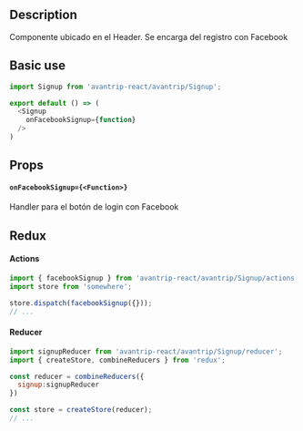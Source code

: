 ## Description
Componente ubicado en el Header. Se encarga del registro con Facebook

## Basic use

```javascript
import Signup from 'avantrip-react/avantrip/Signup';

export default () => (
  <Signup
    onFacebookSignup={function}
  />
)
```

## Props

#### `onFacebookSignup={<Function>}`
Handler para el botón de login con Facebook

## Redux

#### Actions
```javascript
import { facebookSignup } from 'avantrip-react/avantrip/Signup/actions';
import store from 'somewhere';

store.dispatch(facebookSignup({}));
// ...
```

#### Reducer
```javascript
import signupReducer from 'avantrip-react/avantrip/Signup/reducer';
import { createStore, combineReducers } from 'redux';

const reducer = combineReducers({
  signup:signupReducer
})

const store = createStore(reducer);
// ...
```

